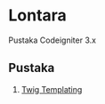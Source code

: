 # Lontara

Pustaka Codeigniter 3.x

## Pustaka

1. [Twig Templating](https://github.com/aanlinuxer/lontara/tree/twig-release)

